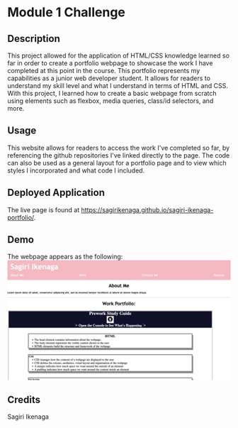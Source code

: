 # Module 1 Challenge 

## Description

This project allowed for the application of HTML/CSS knowledge learned so far in order to create a portfolio webpage to showcase the work I have completed at this point in the course. This portfolio represents my capabilities as a junior web developer student. It allows for readers to understand my skill level and what I understand in terms of HTML and CSS. With this project, I learned how to create a basic webpage from scratch using elements such as flexbox, media queries, class/id selectors, and more. 

## Usage

This website allows for readers to access the work I've completed so far, by referencing the github repositories I've linked directly to the page. The code can also be used as a general layout for a portfolio page and to view which styles I incorporated and what code I included.

## Deployed Application

The live page is found at https://sagirikenaga.github.io/sagiri-ikenaga-portfolio/. 

## Demo

The webpage appears as the following:
![image](./assets/images/mod-2-demo.png)

## Credits

Sagiri Ikenaga
